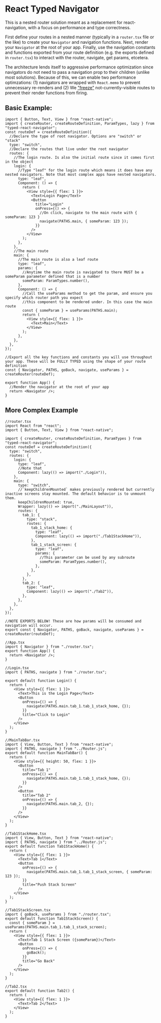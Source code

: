 # React Typed Navigator

This is a nested router solution meant as a replacement for react-navigation, with a focus on performance and type correctness.

First define your routes in a nested manner (typically in a `router.tsx` file or the like) to create your `Navigator` and navigation functions. Next, render your `Navigator` at the root of your app. Finally, use the navigation constants and functions exported from your route definition (e.g. the exports defined in `router.tsx`) to interact with the router, navigate, get params, etcetera.

The architecture lends itself to aggressive performance optimization since navigators do not need
to pass a navigation prop to their children (unlike most solutions). Because of this, we can enable two performance optimzations: (1) navigators are wrapped with `React.memo` to prevent
unnecessary re-renders and (2) We ["freeze"](https://www.npmjs.com/package/react-freeze) not-currently-visible routes to prevent their render functions from firing.

## Basic Example:

```tsx
import { Button, Text, View } from "react-native";
import { createRouter, createRouteDefinition, ParamTypes, lazy } from "typed-react-navigator";
const routeDef = createRouteDefinition({
  //Declare the type of root navigator. Options are "switch" or "stack"
  type: "switch",
  //Declare the routes that live under the root navigator
  routes: {
    //The login route. Is also the initial route since it comes first in the object
    login: {
      //Type "leaf" for the login route which means it does have any nested navigators. Note that most complex apps have nested navigators.
      type: "leaf",
      Component: () => {
        return (
          <View style={{ flex: 1 }}>
            <Text>Login Page</Text>
            <Button
              title="Login"
              onPress={() => {
                //On click, navigate to the main route with { someParam: 123 }
                navigate(PATHS.main, { someParam: 123 });
              }}
            />
          </View>
        );
      },
    },
    //The main route
    main: {
      //The main route is also a leaf route
      type: "leaf",
      params: {
        //Anytime the main route is navigated to there MUST be a someParam parameter defined that is a number
        someParam: ParamTypes.number(),
      },
      Component: () => {
        //Call the useParams method to get the param, and ensure you specify which router path you expect
        //this component to be rendered under. In this case the main route
        const { someParam } = useParams(PATHS.main);
        return (
          <View style={{ flex: 1 }}>
            <Text>Main</Text>
          </View>
        );
      },
    },
  },
});

//Export all the key functions and constants you will use throughout your app. These will be FULLY TYPED using the shape of your route definition
const { Navigator, PATHS, goBack, navigate, useParams } = createRouter(routeDef);

export function App() {
  //Render the navigator at the root of your app
  return <Navigator />;
}
```

## More Complex Example

```tsx
//router.tsx
import React from "react";
import { Button, Text, View } from "react-native";

import { createRouter, createRouteDefinition, ParamTypes } from "typed-react-navigator";
const routeDef = createRouteDefinition({
  type: "switch",
  routes: {
    login: {
      type: "leaf",
      //Note that
      Component: lazy(() => import("./Login")),
    },
    main: {
      type: "switch",
      //`keepChildrenMounted` makes previously rendered but currently inactive screens stay mounted. The default behavior is to unmount them.
      keepChildrenMounted: true,
      Wrapper: lazy(() => import("./MainLayout")),
      routes: {
        tab_1: {
          type: "stack",
          routes: {
            tab_1_stack_home: {
              type: "leaf",
              Component: lazy(() => import("./Tab1StackHome")),
            },
            tab_1_stack_screen: {
              type: "leaf",
              params: {
                //This parameter can be used by any subroute
                someParam: ParamTypes.number(),
              },
            },
          },
        },
        tab_2: {
          type: "leaf",
          Component: lazy(() => import("./Tab2")),
        },
      },
    },
  },
});

//NOTE EXPORTS BELOW! These are how params will be consumed and navigation will occur.
export const { Navigator, PATHS, goBack, navigate, useParams } = createRouter(routeDef);

//App.tsx
import { Navigator } from "./router.tsx";
export function App() {
  return <Navigator />;
}

//Login.tsx
import { PATHS, navigate } from "./router.tsx";

export default function Login() {
  return (
    <View style={{ flex: 1 }}>
      <Text>This is the Login Page</Text>
      <Button
        onPress={() => {
          navigate(PATHS.main.tab_1.tab_1_stack_home, {});
        }}
        title="Click to Login"
      />
    </View>
  );
}

//MainTabBar.tsx
import { View, Button, Text } from "react-native";
import { PATHS, navigate } from "../Router.js";
export default function MainTabBar() {
  return (
    <View style={{ height: 50, flex: 1 }}>
      <Button
        title="Tab 1"
        onPress={() => {
          navigate(PATHS.main.tab_1.tab_1_stack_home, {});
        }}
      />
      <Button
        title="Tab 2"
        onPress={() => {
          navigate(PATHS.main.tab_2, {});
        }}
      />
    </View>
  );
}

//Tab1StackHome.tsx
import { View, Button, Text } from "react-native";
import { PATHS, navigate } from "../Router.js";
export default function Tab1StackHome() {
  return (
    <View style={{ flex: 1 }}>
      <Text>Tab 1</Text>
      <Button
        onPress={() => {
          navigate(PATHS.main.tab_1.tab_1_stack_screen, { someParam: 123 });
        }}
        title="Push Stack Screen"
      />
    </View>
  );
}

//Tab1StackScreen.tsx
import { goBack, useParams } from "./router.tsx";
export default function Tab1StackScreen() {
  const { someParam } = useParams(PATHS.main.tab_1.tab_1_stack_screen);
  return (
    <View style={{ flex: 1 }}>
      <Text>Tab 1 Stack Screen ({someParam})</Text>
      <Button
        onPress={() => {
          goBack();
        }}
        title="Go Back"
      />
    </View>
  );
}

//Tab2.tsx
export default function Tab2() {
  return (
    <View style={{ flex: 1 }}>
      <Text>Tab 2</Text>
    </View>
  );
}
```
